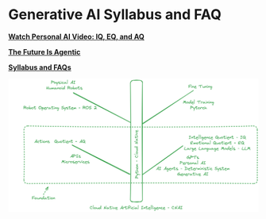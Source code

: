 # Generative AI Syllabus and FAQ

**[Watch Personal AI Video: IQ, EQ, and AQ](https://www.facebook.com/share/r/FnWHoVjkQXKRSiRy/?mibextid=0VwfS7)**

**[The Future Is Agentic](https://www.youtube.com/watch?v=ZYf9V2fSFwU)**

**[Syllabus and FAQs](https://docs.google.com/document/d/15usu1hkrrRLRjcq_3nCTT-0ljEcgiC44iSdvdqrCprk/edit?usp=sharing)**

![alt GenAI Learning Tree](learning_tree.png "Generative AI Learning Tree")

